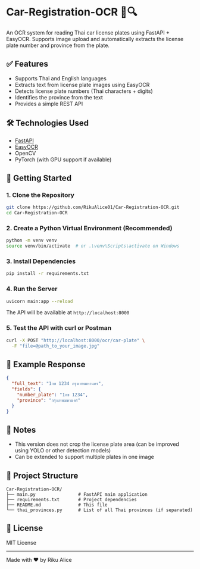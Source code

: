 ﻿# Car-Registration-OCR 🚗🔍

An OCR system for reading Thai car license plates using FastAPI + EasyOCR. Supports image upload and automatically extracts the license plate number and province from the plate.

## ✅ Features

- Supports Thai and English languages
- Extracts text from license plate images using EasyOCR
- Detects license plate numbers (Thai characters + digits)
- Identifies the province from the text
- Provides a simple REST API

## 🛠️ Technologies Used

- [FastAPI](https://fastapi.tiangolo.com/)
- [EasyOCR](https://github.com/JaidedAI/EasyOCR)
- OpenCV
- PyTorch (with GPU support if available)

## 🚀 Getting Started

### 1. Clone the Repository

```bash
git clone https://github.com/RikuAlice01/Car-Registration-OCR.git
cd Car-Registration-OCR
````

### 2. Create a Python Virtual Environment (Recommended)

```bash
python -m venv venv
source venv/bin/activate  # or .\venv\Scripts\activate on Windows
```

### 3. Install Dependencies

```bash
pip install -r requirements.txt
```

### 4. Run the Server

```bash
uvicorn main:app --reload
```

The API will be available at `http://localhost:8000`

### 5. Test the API with curl or Postman

```bash
curl -X POST "http://localhost:8000/ocr/car-plate" \
  -F "file=@path_to_your_image.jpg"
```

## 📄 Example Response

```json
{
  "full_text": "1กข 1234 กรุงเทพมหานคร",
  "fields": {
    "number_plate": "1กข 1234",
    "province": "กรุงเทพมหานคร"
  }
}
```

## 🧠 Notes

* This version does not crop the license plate area (can be improved using YOLO or other detection models)
* Can be extended to support multiple plates in one image

## 📁 Project Structure

```
Car-Registration-OCR/
├── main.py                # FastAPI main application
├── requirements.txt       # Project dependencies
├── README.md              # This file
└── thai_provinces.py      # List of all Thai provinces (if separated)
```

## 📜 License

MIT License

---

Made with ❤️ by Riku Alice